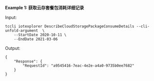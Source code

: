 **Example 1: 获取云存套餐包消耗详细记录**



Input: 

```
tccli iotexplorer DescribeCloudStoragePackageConsumeDetails --cli-unfold-argument  \
    --StartDate 2020-10-11 \
    --EndDate 2021-03-06
```

Output: 
```
{
    "Response": {
        "RequestId": "a9545416-7eac-4e2e-a4a0-9735b0ee7682"
    }
}
```


